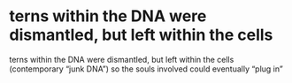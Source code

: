 # terns within the DNA were dismantled, but left within the cells

terns within the DNA were dismantled, but left within the cells
(contemporary “junk DNA”) so the souls involved could eventually “plug in”
